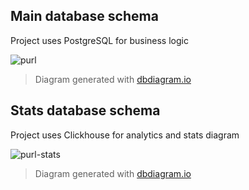 ## Main database schema
Project uses PostgreSQL for business logic

![purl](https://github.com/michaldziuba03/purly/assets/43048524/a36de007-2e33-4ca5-91a4-6a71982d7c67)
> Diagram generated with [dbdiagram.io](https://dbdiagram.io/)

## Stats database schema
Project uses Clickhouse for analytics and stats diagram

![purl-stats](https://github.com/michaldziuba03/purly/assets/43048524/522b080c-b9fd-4d0a-ab93-ed8126aad9fd)
> Diagram generated with [dbdiagram.io](https://dbdiagram.io/)
